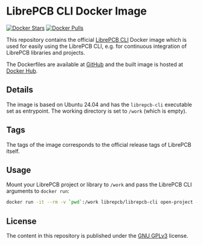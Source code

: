 # LibrePCB CLI Docker Image

[![Docker Stars](https://img.shields.io/docker/stars/librepcb/librepcb-cli.svg)](https://hub.docker.com/r/librepcb/librepcb-cli/)
[![Docker Pulls](https://img.shields.io/docker/pulls/librepcb/librepcb-cli.svg)](https://hub.docker.com/r/librepcb/librepcb-cli/)

This repository contains the official [LibrePCB CLI](http://librepcb.org)
Docker image which is used for easily using the LibrePCB CLI, e.g. for
continuous integration of LibrePCB libraries and projects.

The Dockerfiles are available at
[GitHub](https://github.com/LibrePCB/docker-librepcb-cli) and the built image
is hosted at [Docker Hub](https://hub.docker.com/r/librepcb/librepcb-cli/).


## Details

The image is based on Ubuntu 24.04 and has the `librepcb-cli` executable set
as entrypoint. The working directory is set to `/work` (which is empty).


## Tags

The tags of the image corresponds to the official release tags of LibrePCB
itself.


## Usage

Mount your LibrePCB project or library to `/work` and pass the LibrePCB CLI
arguments to `docker run`:

```bash
docker run -it --rm -v `pwd`:/work librepcb/librepcb-cli open-project --help
```


## License

The content in this repository is published under the
[GNU GPLv3](http://www.gnu.org/licenses/gpl-3.0.html) license.
